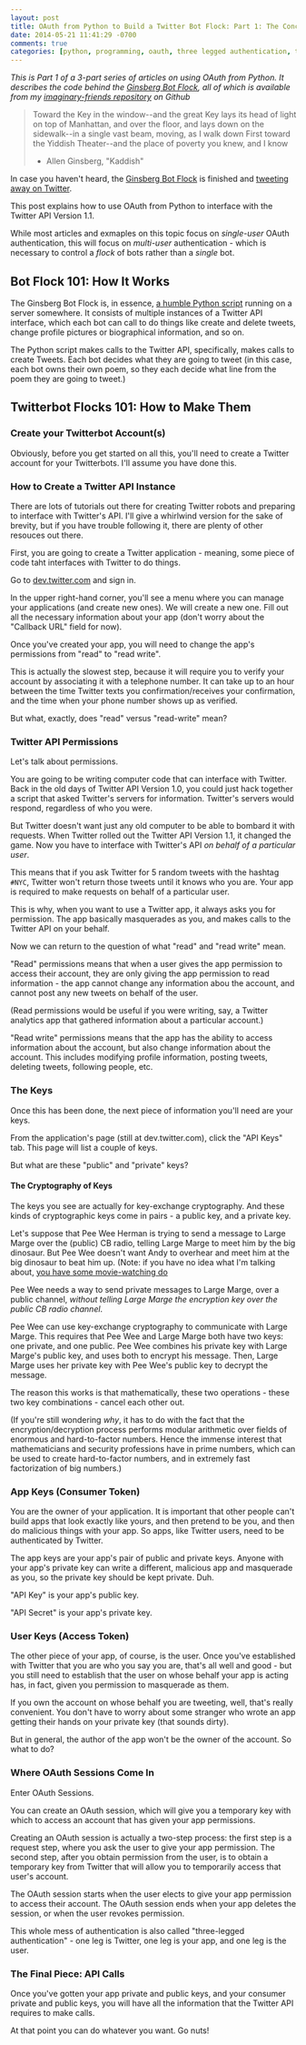 ```yaml
---
layout: post
title: OAuth from Python to Build a Twitter Bot Flock: Part 1: The Concept
date: 2014-05-21 11:41:29 -0700
comments: true
categories: [python, programming, oauth, three legged authentication, twitter, twitterbots]
---
```


_This is Part 1 of a 3-part series of articles on using OAuth from Python.
It describes the code behind the [Ginsberg Bot Flock](https://twitter.com/charlesreid1/lists/ginsbergbotflock),
all of which is available from my [imaginary-friends repository](https://github.com/charlesreid1/imaginary-friends/) 
on Github_

> Toward the Key in the window--and the great Key lays its head of light
>    on top of Manhattan, and over the floor, and lays down on the
>    sidewalk--in a single vast beam, moving, as I walk down First toward
>    the Yiddish Theater--and the place of poverty 
>    you knew, and I know 
> - Allen Ginsberg, "Kaddish"

In case you haven't heard, the [Ginsberg Bot Flock](http://charlesreid1.github.io/imaginary-friends/#ginsberg)
is finished and [tweeting away on Twitter](http://twitter.com/charlesreid1/lists/ginsbergbotflock).

This post explains how to use OAuth from Python to interface with the
Twitter API Version 1.1. 

While most articles and exmaples on this topic 
focus on *single-user* OAuth authentication,
this will focus on *multi-user* authentication -
which is necessary to control a _flock_ of bots
rather than a _single_ bot.

<!-- more -->

## Bot Flock 101: How It Works

The Ginsberg Bot Flock is, in essence, [a humble Python script](http://github.com/charlesreid1/imaginary-friends)
running on a server somewhere. It consists of multiple instances of a Twitter API interface,
which each bot can call to do things like create and delete tweets, change profile pictures 
or biographical information, and so on.

The Python script makes calls to the Twitter API, specifically, makes calls 
to create Tweets. Each bot decides what they are going to tweet (in this case,
each bot owns their own poem, so they each decide what line from the poem 
they are going to tweet.)

## Twitterbot Flocks 101: How to Make Them 

### Create your Twitterbot Account(s)

Obviously, before you get started on all this, you'll need to create a Twitter account
for your Twitterbots. I'll assume you have done this.

### How to Create a Twitter API Instance 

There are lots of tutorials out there for creating Twitter robots and preparing to 
interface with Twitter's API. I'll give a whirlwind version for the sake of brevity,
but if you have trouble following it, there are plenty of other resouces out there.

First, you are going to create a Twitter application - meaning, some piece of code 
taht interfaces with Twitter to do things. 

Go to [dev.twitter.com](http://dev.twitter.com) and sign in. 

In the upper right-hand corner, you'll see a menu where you can manage your applications
(and create new ones). We will create a new one. Fill out all the necessary information
about your app (don't worry about the "Callback URL" field for now). 

Once you've created your app, you will need to change the app's permissions from "read"
to "read write". 

This is actually the slowest step, because it will require you to 
verify your account by associating it with a telephone number. It can take up to an hour
between the time Twitter texts you confirmation/receives your confirmation, and the 
time when your phone number shows up as verified.

But what, exactly, does "read" versus "read-write" mean? 

### Twitter API Permissions

Let's talk about permissions. 

You are going to be writing computer code that can interface with Twitter. 
Back in the old days of Twitter API Version 1.0, you could just 
hack together a script that asked Twitter's servers for information. 
Twitter's servers would respond, regardless of who you were. 

But Twitter doesn't want just any old computer to be able to bombard it with requests.
When Twitter rolled out the Twitter API Version 1.1, it changed the game.
Now you have to interface with Twitter's API _on behalf of a particular user_.

This means that if you ask Twitter for 5 random tweets with the hashtag ```#NYC```,
Twitter won't return those tweets until it knows who you are. 
Your app is required to make requests on behalf of a particular user.

This is why, when you want to use a Twitter app, it always asks you for 
permission. The app basically masquerades as you, and makes calls to the 
Twitter API on your behalf. 

Now we can return to the question of what "read" and "read write" mean.

"Read" permissions means that when a user gives the app permission to 
access their account, they are only giving the app permission to read 
information - the app cannot change any information abou the account, 
and cannot post any new tweets on behalf of the user.

(Read permissions would be useful if you were writing, say, a Twitter 
analytics app that gathered information about a particular account.)

"Read write" permissions means that the app has the ability to access
information about the account, but also change information about the account.
This includes modifying profile information, posting tweets, deleting tweets,
following people, etc.

### The Keys

Once this has been done, the next piece of information you'll need are your keys.

From the application's page (still at dev.twitter.com), click the "API Keys" tab.
This page will list a couple of keys.

But what are these "public" and "private" keys?

#### The Cryptography of Keys

The keys you see are actually for key-exchange cryptography. 
And these kinds of cryptographic keys come in pairs - 
a public key, and a private key.  

Let's suppose that Pee Wee Herman is trying to send a message to Large Marge
over the (public) CB radio, telling Large Marge to meet him by the big dinosaur. 
But Pee Wee doesn't want Andy to overhear and meet him at the big dinosaur 
to beat him up. (Note: if you have no idea what I'm talking about,
[you have some movie-watching do](https://www.youtube.com/watch?v=ZrzqBwuxHV8)

Pee Wee needs a way to send private messages to Large Marge, over a public
channel, *without telling Large Marge the encryption key over the public CB radio
channel*.

Pee Wee can use key-exchange cryptography to communicate with Large Marge. 
This requires that Pee Wee and Large Marge both have two keys: one private,
and one public. Pee Wee combines his private key with Large Marge's public key,
and uses both to encrypt his message. Then, Large Marge uses her private key 
with Pee Wee's public key to decrypt the message.

The reason this works is that mathematically, these two operations - 
these two key combinations - cancel each other out.

(If you're still wondering *why*, it has to do with the fact that 
the encryption/decryption process performs modular arithmetic over fields
of enormous and hard-to-factor numbers. Hence the immense interest that
mathematicians and security professions have in prime numbers, which can 
be used to create hard-to-factor numbers, and in extremely fast 
factorization of big numbers.)

### App Keys (Consumer Token)

You are the owner of your application. It is important that other people
can't build apps that look exactly like yours, and then pretend to be you,
and then do malicious things with your app. So apps, like Twitter users, 
need to be authenticated by Twitter.

The app keys are your app's pair of public and private keys. Anyone with your 
app's private key can write a different, malicious app and masquerade as you,
so the private key should be kept private. Duh.

"API Key" is your app's public key.

"API Secret" is your app's private key.

### User Keys (Access Token)

The other piece of your app, of course, is the user.
Once you've established with Twitter that you are who you say you are,
that's all well and good - but you still need to establish
that the user on whose behalf your app is acting has, in fact,
given you permission to masquerade as them.

If you own the account on whose behalf you are tweeting,
well, that's really convenient. You don't have to worry about
some stranger who wrote an app getting their hands on your 
private key (that sounds dirty).

But in general, the author of the app won't be the owner of the account.
So what to do?

### Where OAuth Sessions Come In

Enter OAuth Sessions.

You can create an OAuth session, which will give you a temporary key
with which to access an account that has given your app permissions.

Creating an OAuth session is actually a two-step process: the first
step is a request step, where you ask the user to give your app
permission. The second step, after you obtain permission from
the user, is to obtain a temporary key from Twitter 
that will allow you to temporarily access that user's account.

The OAuth session starts when the user elects to give your app
permission to access their account.
The OAuth session ends when your app deletes the session,
or when the user revokes permission.

This whole mess of authentication is also called "three-legged authentication" - 
one leg is Twitter, one leg is your app, and one leg is the user.

### The Final Piece: API Calls

Once you've gotten your app private and public keys, and your consumer 
private and public keys, you will have all the information that the Twitter API
requires to make calls.

At that point you can do whatever you want. Go nuts!







